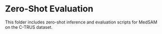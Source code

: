 # Zero-Shot Evaluation

This folder includes zero-shot inference and evaluation scripts for MedSAM on the C-TRUS dataset.
